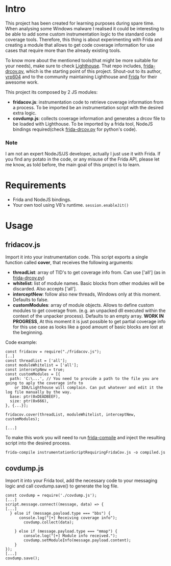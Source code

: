 # Intro

This project has been created for learning purposes during spare time. When analysing some Windows malware I realised it could be interesting to be able to add some custom instrumentation logic to the standard code coverage tools. Therefore, this thing is about experimenting with Frida and creating a module that allows to get code coverage information for use cases that require more than the already existing tools.

To know more about the mentioned tools(that might be more suitable for your needs), make sure to check [Lighthouse](https://github.com/gaasedelen/lighthouse). That repo includes, [frida-drcov.py](https://github.com/gaasedelen/lighthouse/tree/master/coverage/frida), which is the starting point of this project. Shout-out to its author, [yrp604](https://github.com/yrp604) and to the community maintaining Lighthouse and [Frida](https://github.com/frida/frida) for their awesome work.

This project its composed by 2 JS modules:
  * **fridacov.js**: instrumentation code to retrieve coverage information from a process. To be imported be an instrumentation script with the desired extra logic.
  * **covdump.js**: collects coverage information and generates a drcov file to be loaded with Lighthouse. To be imported by a frida tool, NodeJS bindings required(check [frida-drcov.py](https://github.com/gaasedelen/lighthouse/tree/master/coverage/frida) for python's code).

### Note

I am not an expert NodeJS/JS developer, actually I just use it with Frida. If you find any potato in the code, or any misuse of the Frida API, please let me know, as told before, the main goal of this project is to learn.

# Requirements
* Frida and NodeJS bindings.
* Your own tool using V8's runtime. ```session.enableJit()```

# Usage

## fridacov.js

Import it into your instrumentation code. This script exports a single function called **cover**, that receives the following arguments:
  * **threadList**: array of TID's to get coverage info from. Can use \['all'\] (as in [frida-drcov.py](https://github.com/gaasedelen/lighthouse/tree/master/coverage/frida))
  * **whitelist**: list of module names. Basic blocks from other modules will be discarded. Also accepts \['all'\].
  * **interceptNew**: follow also new threads, Windows only at this moment. Defaults to false.
  * **customModules**: array of module objects. Allows to define custom modules to get coverage from. (e.g. an unpacked dll executed within the context of the unpacker process). Defaults to an empty array. **WORK IN PROGRESS**, At this moment it is just possible to get partial coverage info for this use case as looks like a good amount of basic blocks are lost at the beginning.

Code example:
```
const fridacov = require("./fridacov.js");
[..]
const threadlist = ['all'];
const moduleWhitelist = ['all'];
const intercetpNew = true;
const customModules = [{
  path: 'C:\...', // You need to provide a path to the file you are going to aply the coverage info to
    or IDA/Lighthouse will complain. Can put whatever and edit it the log file manually by the way.
  base: ptr(0xDEADBEEF),
  size: ptr(0x666),
}, {...}];

fridacov.cover(threadList, moduleWhitelist, interceptNew, customModules);

[...]
```

To make this work you will need to run [frida-compile](https://github.com/frida/frida-compile) and inject the resulting script into the desired process.

```
frida-compile instrumentationScriptRequiringFridaCov.js -o compiled.js
```
## covdump.js

Import it into your Frida tool, add the necessary code to your messaging logic and call covdump.save() to generate the log file.

```
const covdump = require('./covdump.js');
[...]
script.message.connect((message, data) => {
[...]
  } else if (message.payload.type === "bbs") {
	  console.log("[+] Receiving coverage info");
		covdump.collect(data);
			
	} else if (message.payload.type === "mmap") {
		console.log("[+] Module info received.");
		covdump.setModuleInfo(message.payload.content);
	}
});
[...]
covdump.save();
```
